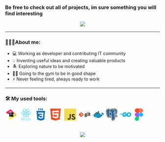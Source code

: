 ### Be free to check out all of projects, im sure something you will find interesting
<div align="center">
  <img src="https://media.tenor.com/U0tTlSlu5soAAAAd/computer-monday.gif">
</div>

---

### 👨🏼‍💻About me:

- 💻 Working as developer and contributing IT community 
- 💡 Inventing useful ideas and creating valuable products
- 🏝 Exploring nature to be motivated
- 🏋🏼 Going to the gym to be in good shape
- ⚡️ Never feeling tired, always ready to work

---

### :hammer_and_wrench: My used tools:
<div>
  <img src="https://github.com/devicons/devicon/blob/master/icons/jetbrains/jetbrains-original.svg" alt="Jetbrains" width="40" height="40"/>&nbsp;
  <img src="https://github.com/devicons/devicon/blob/master/icons/react/react-original-wordmark.svg" alt="React" width="40" height="40"/>&nbsp;
  <img src="https://github.com/devicons/devicon/blob/master/icons/css3/css3-plain-wordmark.svg" alt="CSS" width="40" height="40"/>&nbsp;
  <img src="https://github.com/devicons/devicon/blob/master/icons/html5/html5-original.svg" alt="HTML" width="40" height="40"/>&nbsp;
  <img src="https://github.com/devicons/devicon/blob/master/icons/javascript/javascript-original.svg" alt="JavaScript" width="40" height="40"/>&nbsp;
  <img src="https://github.com/devicons/devicon/blob/master/icons/git/git-original-wordmark.svg" alt="Git" width="40" height="40"/>
  <img src="https://github.com/devicons/devicon/blob/master/icons/docker/docker-original.svg" alt="Docker" width="40" height="40"/>
  <img src="https://github.com/devicons/devicon/blob/master/icons/postgresql/postgresql-original.svg" alt="PostgreSQL" width="40" height="40"/>
  <img src="https://github.com/devicons/devicon/blob/master/icons/go/go-original-wordmark.svg" alt="Go" width="40" height="40"/>
  <img src="https://github.com/devicons/devicon/blob/master/icons/figma/figma-original.svg" alt="Figma" width="40" height="40"/>
</div>
<br></br>
<div align="center">
  <img src="https://media.tenor.com/oK_KdDw5u3EAAAAC/mickey-mouse-walking.gif" style="width: 200px">
</div>
